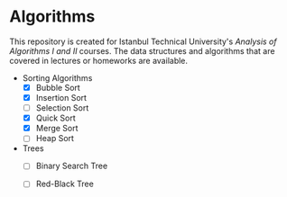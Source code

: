 # Algorithms

This repository is created for Istanbul Technical University's _Analysis of Algorithms I and II_ courses.
The data structures and algorithms that are covered in lectures or homeworks are available.

- Sorting Algorithms
  - [x] Bubble Sort
  - [x] Insertion Sort
  - [ ] Selection Sort
  - [x] Quick Sort
  - [x] Merge Sort
  - [ ] Heap Sort
  
- Trees
  - [ ] Binary Search Tree
  - [ ] Red-Black Tree

